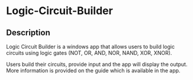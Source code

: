 # Logic-Circuit-Builder
## Description
Logic Circuit Builder is a windows app that allows users to build logic circuits using logic gates (NOT, OR, AND, NOR, NAND, XOR, XNOR).

Users build their circuits, provide input and the app will display the output. More information is provided on the guide which is available in the app.
